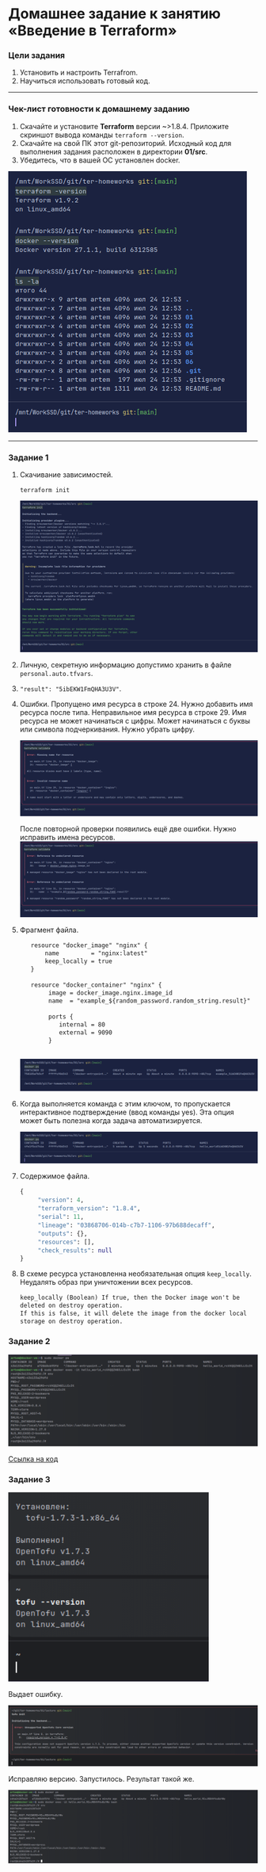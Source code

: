 # Домашнее задание к занятию «Введение в Terraform»

### Цели задания

1. Установить и настроить Terrafrom.
2. Научиться использовать готовый код.

------

### Чек-лист готовности к домашнему заданию

1. Скачайте и установите **Terraform** версии ~>1.8.4. Приложите скриншот вывода команды ```terraform --version```.
2. Скачайте на свой ПК этот git-репозиторий. Исходный код для выполнения задания расположен в директории **01/src**.
3. Убедитесь, что в вашей ОС установлен docker.

![versions](./png/versions.png)

------

### Задание 1
1. Скачивание зависимостей.
   ```shell
   terraform init
   ```
   ![terraform_init](./png/terraform_init.png)

2. Личную, секретную информацию допустимо хранить в файле `personal.auto.tfvars`.
3. `"result": "5ibEKW1FmQHA3U3V"`.
4. Ошибки. Пропущено имя ресурса в строке 24. Нужно добавить имя ресурса после типа. Неправильное имя ресурса в строке 29.
Имя ресурса не может начинаться с цифры. Может начинаться с буквы или символа подчеркивания. Нужно убрать цифру.

   ![terraform_validate](./png/terraform_validate.png)

   После повторной проверки появились ещё две ошибки. Нужно исправить имена ресурсов.
   ![terraform_validate2](./png/terraform_validate2.png)

5. Фрагмент файла.
   ```docker
      resource "docker_image" "nginx" {
          name         = "nginx:latest"
          keep_locally = true
      }

      resource "docker_container" "nginx" {
           image = docker_image.nginx.image_id
           name  = "example_${random_password.random_string.result}"

           ports {
              internal = 80
              external = 9090 
           }
  
   ```
   ![docker_ps1](./png/docker_ps.png)

6. Когда выполняется команда с этим ключом, то пропускается интерактивное подтверждение (ввод команды yes). Эта опция 
может быть полезна когда задача автоматизируется.

   ![docker_ps2](./png/docker_ps2.png)

7. Содержимое файла.

   ```terraform
   {
        "version": 4,
        "terraform_version": "1.8.4",
        "serial": 11,
        "lineage": "03868706-014b-c7b7-1106-97b688decaff",
        "outputs": {},
        "resources": [],
        "check_results": null
   }
   ```

8. В схеме ресурса установленна необязательная опция `keep_locally`. Неудалять образ при уничтожении всех ресурсов.

   ```text
   keep_locally (Boolean) If true, then the Docker image won't be deleted on destroy operation. 
   If this is false, it will delete the image from the docker local storage on destroy operation.
   ```
   
### Задание 2

![yandex_cloud_vm](./png/yandex_cloud_vm.png)

[Ссылка на код](./src/main.tf) 

### Задание 3

![tofu](./png/tofu.png)

Выдает ошибку.

![tofu_error](./png/tofu_error.png)

Исправляю версию. Запустилось. Результат такой же.

![tofy_work_fine](./png/tofu_work_fine.png)



